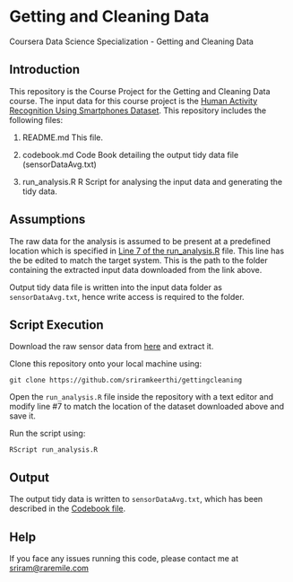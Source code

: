 # Getting and Cleaning Data
Coursera Data Science Specialization - Getting and Cleaning Data

## Introduction
This repository is the Course Project for the Getting and Cleaning Data course. The input data for this course project is the [Human Activity Recognition Using Smartphones Dataset](https://d396qusza40orc.cloudfront.net/getdata%2Fprojectfiles%2FUCI%20HAR%20Dataset.zip "UCI HAR Dataset").
This repository includes the following files:

1.  README.md
This file.

2.  codebook.md
Code Book detailing the output tidy data file (sensorDataAvg.txt)

3.  run_analysis.R
R Script for analysing the input data and generating the tidy data.

## Assumptions
The raw data for the analysis is assumed to be present at a predefined location which is specified in [Line 7 of the run_analysis.R](https://github.com/SriramKeerthi/gettingcleaning/blob/master/run_analysis.R#7 "Run Analysis R Script (Line 7)") file.
This line has the be edited to match the target system. This is the path to the folder containing the extracted input data downloaded from the link above.

Output tidy data file is written into the input data folder as `sensorDataAvg.txt`, hence write access is required to the folder.

## Script Execution
Download the raw sensor data from [here](https://d396qusza40orc.cloudfront.net/getdata%2Fprojectfiles%2FUCI%20HAR%20Dataset.zip "UCI HAR Dataset") and extract it.

Clone this repository onto your local machine using:
```
git clone https://github.com/sriramkeerthi/gettingcleaning
```
Open the `run_analysis.R` file inside the repository with a text editor and modify line #7 to match the location of the dataset downloaded above and save it.

Run the script using:
```
RScript run_analysis.R
```

## Output
The output tidy data is written to `sensorDataAvg.txt`, which has been described in the [Codebook file](https://github.com/SriramKeerthi/gettingcleaning/blob/master/codebook.md "Codebook").

## Help
If you face any issues running this code, please contact me at <sriram@raremile.com>
